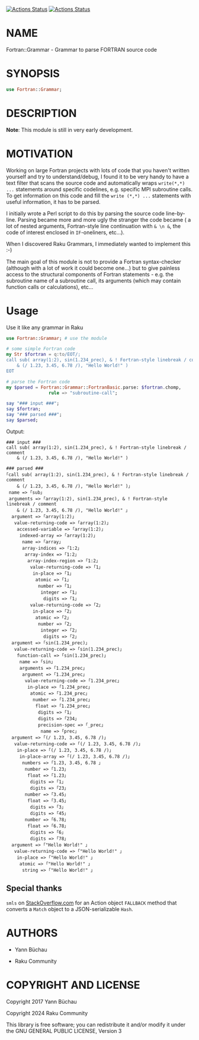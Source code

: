 [![Actions Status](https://github.com/raku-community-modules/Fortran-Grammar/actions/workflows/linux.yml/badge.svg)](https://github.com/raku-community-modules/Fortran-Grammar/actions) [![Actions Status](https://github.com/raku-community-modules/Fortran-Grammar/actions/workflows/macos.yml/badge.svg)](https://github.com/raku-community-modules/Fortran-Grammar/actions)

NAME
====

Fortran::Grammar - Grammar to parse FORTRAN source code

SYNOPSIS
========

```raku
use Fortran::Grammar;
```

DESCRIPTION
===========

**Note**: This module is still in very early development.

MOTIVATION
==========

Working on large Fortran projects with lots of code that you haven't written yourself and try to understand/debug, I found it to be very handy to have a text filter that scans the source code and automatically wraps `write(*,*) ...` statements around specific codelines, e.g. specific MPI subroutine calls. To get information on this code and fill the `write (*,*) ...` statements with useful information, it has to be parsed.

I initially wrote a Perl script to do this by parsing the source code line-by-line. Parsing became more and more ugly the stranger the code became ( a lot of nested arguments, Fortran-style line continuation with `& \n &`, the code of interest enclosed in `IF`-oneliners, etc...).

When I discovered Raku Grammars, I immediately wanted to implement this :-)

The main goal of this module is not to provide a Fortran syntax-checker (although with a lot of work it could become one...) but to give painless access to the structural components of Fortran statements - e.g. the subroutine name of a subroutine call, its arguments (which may contain function calls or calculations), etc...

Usage
=====

Use it like any grammar in Raku

```raku
use Fortran::Grammar; # use the module

# some simple Fortran code
my Str $fortran = q:to/EOT/;
call sub( array(1:2), sin(1.234_prec), & ! Fortran-style linebreak / comment
    & (/ 1.23, 3.45, 6.78 /), "Hello World!" )
EOT

# parse the Fortran code
my $parsed = Fortran::Grammar::FortranBasic.parse: $fortran.chomp,
                rule => "subroutine-call";

say "### input ###";
say $fortran;
say "### parsed ###";
say $parsed;
```

Output:

    ### input ###
    call sub( array(1:2), sin(1.234_prec), & ! Fortran-style linebreak / comment
        & (/ 1.23, 3.45, 6.78 /), "Hello World!" )

    ### parsed ###
    ｢call sub( array(1:2), sin(1.234_prec), & ! Fortran-style linebreak / comment
        & (/ 1.23, 3.45, 6.78 /), "Hello World!" )｣
     name => ｢sub｣
     arguments => ｢array(1:2), sin(1.234_prec), & ! Fortran-style linebreak / comment
        & (/ 1.23, 3.45, 6.78 /), "Hello World!" ｣
      argument => ｢array(1:2)｣
       value-returning-code => ｢array(1:2)｣
        accessed-variable => ｢array(1:2)｣
         indexed-array => ｢array(1:2)｣
          name => ｢array｣
          array-indices => ｢1:2｣
           array-index => ｢1:2｣
            array-index-region => ｢1:2｣
             value-returning-code => ｢1｣
              in-place => ｢1｣
               atomic => ｢1｣
                number => ｢1｣
                 integer => ｢1｣
                  digits => ｢1｣
             value-returning-code => ｢2｣
              in-place => ｢2｣
               atomic => ｢2｣
                number => ｢2｣
                 integer => ｢2｣
                  digits => ｢2｣
      argument => ｢sin(1.234_prec)｣
       value-returning-code => ｢sin(1.234_prec)｣
        function-call => ｢sin(1.234_prec)｣
         name => ｢sin｣
         arguments => ｢1.234_prec｣
          argument => ｢1.234_prec｣
           value-returning-code => ｢1.234_prec｣
            in-place => ｢1.234_prec｣
             atomic => ｢1.234_prec｣
              number => ｢1.234_prec｣
               float => ｢1.234_prec｣
                digits => ｢1｣
                digits => ｢234｣
                precision-spec => ｢_prec｣
                 name => ｢prec｣
      argument => ｢(/ 1.23, 3.45, 6.78 /)｣
       value-returning-code => ｢(/ 1.23, 3.45, 6.78 /)｣
        in-place => ｢(/ 1.23, 3.45, 6.78 /)｣
         in-place-array => ｢(/ 1.23, 3.45, 6.78 /)｣
          numbers => ｢1.23, 3.45, 6.78 ｣
           number => ｢1.23｣
            float => ｢1.23｣
             digits => ｢1｣
             digits => ｢23｣
           number => ｢3.45｣
            float => ｢3.45｣
             digits => ｢3｣
             digits => ｢45｣
           number => ｢6.78｣
            float => ｢6.78｣
             digits => ｢6｣
             digits => ｢78｣
      argument => ｢"Hello World!" ｣
       value-returning-code => ｢"Hello World!" ｣
        in-place => ｢"Hello World!" ｣
         atomic => ｢"Hello World!" ｣
          string => ｢"Hello World!" ｣

Special thanks
--------------

`smls` on [StackOverflow.com](http://stackoverflow.com/a/42039566/5433146) for an Action object `FALLBACK` method that converts a `Match` object to a JSON-serializable `Hash`.

AUTHORS
=======

  * Yann Büchau

  * Raku Community

COPYRIGHT AND LICENSE
=====================

Copyright 2017 Yann Büchau

Copyright 2024 Raku Community

This library is free software; you can redistribute it and/or modify it under the GNU GENERAL PUBLIC LICENSE, Version 3

